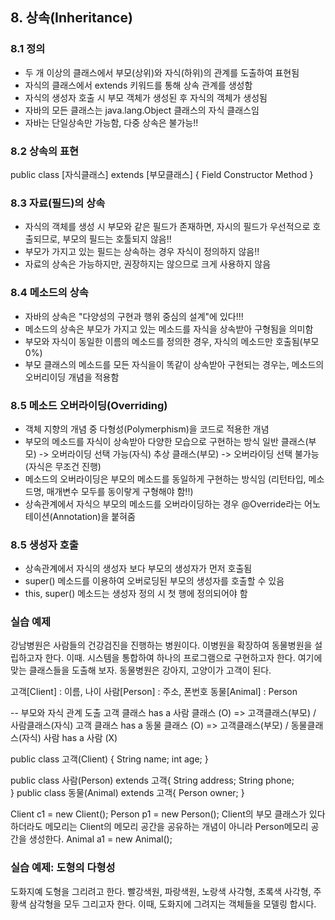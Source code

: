 ## 8. 상속(Inheritance)

### 8.1 정의
- 두 개 이상의 클래스에서 부모(상위)와 자식(하위)의 관계를 도출하여 표현됨
- 자식의 클래스에서 extends 키워드를 통해 상속 관계를 생성함
- 자식의 생성자 호출 시 부모 객체가 생성된 후 자식의 객체가 생성됨
- 자바의 모든 클래스는 java.lang.Object 클래스의 자식 클래스임
- 자바는 단일상속만 가능함, 다중 상속은 불가능!!

### 8.2 상속의 표현
public class [자식클래스] extends [부모클래스] {
	Field
	Constructor
	Method
}

### 8.3 자료(필드)의 상속
- 자식의 객체를 생성 시 부모와 같은 필드가 존재하면, 자시의 필드가 우선적으로 호출되므로, 부모의 필드는 호툴되지 않음!!
- 부모가 가지고 있는 필드는 상속하는 경우 자식이 정의하지 않음!!
- 자료의 상속은 가능하지만, 권장하지는 않으므로 크게 사용하지 않음

### 8.4 메소드의 상속
- 자바의 상속은 "다양성의 구현과 행위 중심의 설계"에 있다!!!
- 메소드의 상속은 부모가 가지고 있는 메소드를 자식을 상속받아 구형됨을 의미함
- 부모와 자식이 동일한 이름의 메소드를 정의한 경우, 자식의 메소드만 호출됨(부모 0%)
- 부모 클래스의 메소드를 모든 자식을이 똑같이 상속받아 구현되는 경우는, 메소드의 오버리이딩 개념을 적용함



### 8.5 메소드 오버라이딩(Overriding)
- 객체 지향의 개념 중 다형성(Polymerphism)을 코드로 적용한 개념
- 부모의 메소드를 자식이 상속받아 다양한 모습으로 구현하는 방식
  일반 클래스(부모) -> 오버라이딩 선택 가능(자식)
  추상 클래스(부모) -> 오버라이딩 선택 불가능(자식은 무조건 진행)<br>
- 메소드의 오버라이딩은 부모의 메소드를 동일하게 구현하는 방식임
  (리턴타입, 메소드명, 매개변수 모두를 동이랗게 구형해야 함!!)<br>
- 상속관계에서 자식으 부모의 메소드를 오버라이딩하는 경우 @Override라는 어노테이션(Annotation)을 붙혀줌
  
  
### 8.5 생성자 호출
- 상속관계에서 자식의 생성자 보다 부모의 생성자가 먼저 호출됨
- super() 메소드를 이용하여 오버로딩된 부모의 생성자를 호출할 수 있음
- this, super() 메소드는 생성자 정의 시 첫 행에 정의되어야 함

### 실습 예제
강남병원은 사람들의 건강검진을 진행하는 병원이다. 이병원을 확장하여 동물병원을
설립하고자 한다. 이때. 시스템을 통합하여 하나의 프로그램으로 구현하고자 한다.
여기에 맞는 클래스들을 도출해 보자. 동물병원은 강아지, 고양이가 고객이 된다.

고객[Client] : 이름, 나이
사람[Person] : 주소, 폰번호
동물[Animal] : Person

-- 부모와 자식 관계 도출
고객 클래스 has a 사람 클래스 (O) => 고객클래스(부모) / 사람클래스(자식)
고객 클래스 has a 동물 클래스 (O) => 고객클래스(부모) / 동물클래스(자식)
사람 has a 사람 (X)

public class 고객(Client) {
	String name;
	int age;
}

public class 사람(Person) extends 고객{
	String address;
	String phone;	
}
public class 동물(Animal) extends 고객{
	Person owner;
}

Client c1 = new Client();
Person p1 = new Person(); Client의 부모 클래스가 있다 하더라도 메모리는 Client의 메모리 공간을 공유하는 개념이 아니라 Person메모리 공간을 생성한다.
Animal a1 = new Animal();


### 실습 예제: 도형의 다형성
도화지예 도형을 그리려고 한다.
빨강색원, 파랑색원, 노랑색 사각형, 초록색 사각형, 주황색 삼각형을 모두 그리고자 한다.
이때, 도화지에 그려지는 객체들을 모델링 합시다.
